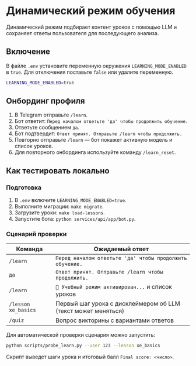# Динамический режим обучения

Динамический режим подбирает контент уроков с помощью LLM и сохраняет ответы пользователя для последующего анализа.

## Включение

В файле `.env` установите переменную окружения `LEARNING_MODE_ENABLED` в `true`. Для отключения поставьте `false` или удалите переменную.

```bash
LEARNING_MODE_ENABLED=true
```

## Онбординг профиля

1. В Telegram отправьте `/learn`.
2. Бот ответит: `Перед началом ответьте 'да' чтобы продолжить обучение.`
3. Ответьте сообщением `да`.
4. Бот подтвердит: `Ответ принят. Отправьте /learn чтобы продолжить.`
5. Повторно отправьте `/learn` — бот покажет активную модель и список уроков.
6. Для повторного онбординга используйте команду `/learn_reset`.

## Как тестировать локально

### Подготовка

1. В `.env` включите `LEARNING_MODE_ENABLED=true`.
2. Выполните миграции: `make migrate`.
3. Загрузите уроки: `make load-lessons`.
4. Запустите бота: `python services/api/app/bot.py`.

### Сценарий проверки

| Команда                     | Ожидаемый ответ                                                         |
|-----------------------------|------------------------------------------------------------------------|
| `/learn`                    | `Перед началом ответьте 'да' чтобы продолжить обучение.`               |
| `да`                        | `Ответ принят. Отправьте /learn чтобы продолжить.`                      |
| `/learn`                    | `🤖 Учебный режим активирован...` и список уроков                       |
| `/lesson xe_basics`         | Первый шаг урока с дисклеймером об LLM (текст может меняться)         |
| `/quiz`                     | Вопрос викторины с вариантами ответов                                 |

Для автоматической проверки сценария можно запустить:

```bash
python scripts/probe_learn.py --user 123 --lesson xe_basics
```

Скрипт выведет шаги урока и итоговый балл `Final score: <число>`.

